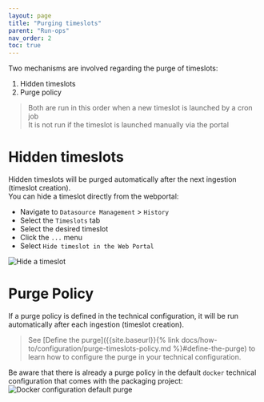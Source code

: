 ```yaml
---
layout: page
title: "Purging timeslots"
parent: "Run-ops"
nav_order: 2
toc: true
---
```


Two mechanisms are involved regarding the purge of timeslots:  

1. Hidden timeslots
2. Purge policy

> Both are run in this order when a new timeslot is launched by a cron job  
> It is not run if the timeslot is launched manually via the portal  

# Hidden timeslots

Hidden timeslots will be purged automatically after the next ingestion (timeslot creation).  
You can hide a timeslot directly from the webportal:  

* Navigate to `Datasource Management` > `History`
* Select the `Timeslots` tab
* Select the desired timeslot
* Click the `...` menu
* Select `Hide timeslot in the Web Portal`

![Hide a timeslot](../images/hide_timeslot.png)  

# Purge Policy

If a purge policy is defined in the technical configuration, it will be run automatically after each ingestion (timeslot creation).  

> See [Define the purge]({{site.baseurl}}{% link docs/how-to/configuration/purge-timeslots-policy.md %}#define-the-purge) to learn how to configure the purge in your technical configuration.  

Be aware that there is already a purge policy in the default `docker` technical configuration that comes with the packaging project:  
![Docker configuration default purge](../images/docker_conf_default_purge.png)  
